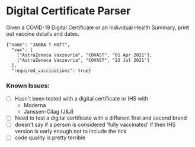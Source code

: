 # Digital Certificate Parser

Given a COVID-19 Digital Certificate or an Individual Health Summary, print out vaccine details and dates.

    {"name": "JABBA T HUTT",
      "vax": [
        ["AstraZeneca Vaxzevria", "COVAST", "01 Apr 2021"],
        ["AstraZeneca Vaxzevria", "COVAST", "22 Jul 2021"]
      ],
      "required_vaccinations": true}

### Known Issues:
- [ ] Hasn't been tested with a digital certificate or IHS with
  - Moderna
  - Janssen-Cilag (J&J)
- [ ] Need to test a digital certificate with a different first and second brand 
- [ ] doesn't say if a person is considered 'fully vaccinated' if their IHS version is early enough not to include the tick 
- [ ] code quality is pretty terrible

